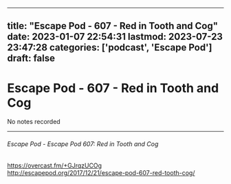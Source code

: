 
---
title: "Escape Pod - 607 - Red in Tooth and Cog"
date: 2023-01-07 22:54:31
lastmod: 2023-07-23 23:47:28
categories: ['podcast', 'Escape Pod']
draft: false
---


# Escape Pod - 607 - Red in Tooth and Cog

No notes recorded

- - -
###### Escape Pod - Escape Pod 607: Red in Tooth and Cog

https://overcast.fm/+GJrqzUCOg  
http://escapepod.org/2017/12/21/escape-pod-607-red-tooth-cog/

<!-- #public #podcast #Escape Pod# -->

<!-- {BearID:B7D64C8C-3F6A-415C-BC53-0832743FD5A3-28016-00002D97D45AAE4D} -->
